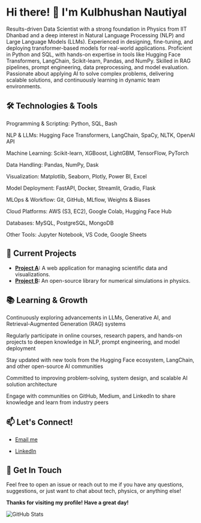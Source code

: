 # Hi there! 👋 I'm Kulbhushan Nautiyal

Results-driven Data Scientist with a strong foundation in Physics from IIT Dhanbad and a deep interest in Natural Language Processing (NLP) and Large Language Models (LLMs). Experienced in designing, fine-tuning, and deploying transformer-based models for real-world applications. Proficient in Python and SQL, with hands-on expertise in tools like Hugging Face Transformers, LangChain, Scikit-learn, Pandas, and NumPy. Skilled in RAG pipelines, prompt engineering, data preprocessing, and model evaluation. Passionate about applying AI to solve complex problems, delivering scalable solutions, and continuously learning in dynamic team environments.
## 🛠️ Technologies & Tools

Programming & Scripting: Python, SQL, Bash

NLP & LLMs: Hugging Face Transformers, LangChain, SpaCy, NLTK, OpenAI API

Machine Learning: Scikit-learn, XGBoost, LightGBM, TensorFlow, PyTorch

Data Handling: Pandas, NumPy, Dask

Visualization: Matplotlib, Seaborn, Plotly, Power BI, Excel

Model Deployment: FastAPI, Docker, Streamlit, Gradio, Flask

MLOps & Workflow: Git, GitHub, MLflow, Weights & Biases

Cloud Platforms: AWS (S3, EC2), Google Colab, Hugging Face Hub

Databases: MySQL, PostgreSQL, MongoDB

Other Tools: Jupyter Notebook, VS Code, Google Sheets


## 🔭 Current Projects

- **[Project A](https://github.com/kbphys96/project-a):** A web application for managing scientific data and visualizations.
- **[Project B](https://github.com/kbphys96/project-b):** An open-source library for numerical simulations in physics.

##  📚 Learning & Growth

Continuously exploring advancements in LLMs, Generative AI, and Retrieval-Augmented Generation (RAG) systems

Regularly participate in online courses, research papers, and hands-on projects to deepen knowledge in NLP, prompt engineering, and model deployment

Stay updated with new tools from the Hugging Face ecosystem, LangChain, and other open-source AI communities

Committed to improving problem-solving, system design, and scalable AI solution architecture

Engage with communities on GitHub, Medium, and LinkedIn to share knowledge and learn from industry peers

## 📫 Let's Connect!

- [Email me](mailto:kulbhushannautiyal88100@gmail.com)

- [LinkedIn](https://www.linkedin.com/in/kulbhushan-nautiyal-518670308)




## 💬 Get In Touch

Feel free to open an issue or reach out to me if you have any questions, suggestions, or just want to chat about tech, physics, or anything else!

**Thanks for visiting my profile! Have a great day!**

![GitHub Stats](https://github-readme-stats.vercel.app/api?username=kbphys96&show_icons=true&theme=radical)
